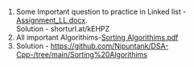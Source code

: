 1. Some Important question to practice in Linked list - [Assignment_LL.docx](https://github.com/Nipuntank/DSA-Cpp-/files/9722226/Assignment_LL.docx).<br/>
  Solution - shorturl.at/kEHPZ <br/>
2. All important Algorithims-[Sorting Algorithims.pdf](https://github.com/Nipuntank/DSA-Cpp-/files/9740342/Sorting.Algorithims.pdf)<br/>
3. Solution - https://github.com/Nipuntank/DSA-Cpp-/tree/main/Sorting%20Algorithims
